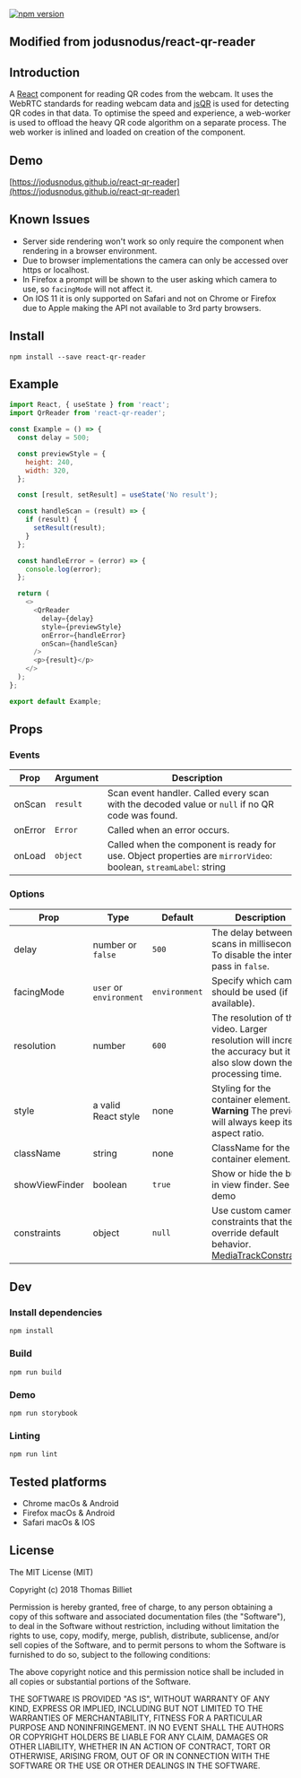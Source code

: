 [![npm version](https://badge.fury.io/js/react-qr-reader.svg)](https://badge.fury.io/js/react-qr-reader)

## Modified from jodusnodus/react-qr-reader

## Introduction

A [React](https://facebook.github.io/react/) component for reading QR codes from the webcam. It uses the WebRTC standards for reading webcam data and [jsQR](https://github.com/cozmo/jsQR) is used for detecting QR codes in that data. To optimise the speed and experience, a web-worker is used to offload the heavy QR code algorithm on a separate process. The web worker is inlined and loaded on creation of the component.

## Demo

[https://jodusnodus.github.io/react-qr-reader](https://jodusnodus.github.io/react-qr-reader)

## Known Issues

- Server side rendering won't work so only require the component when rendering in a browser environment.
- Due to browser implementations the camera can only be accessed over https or localhost.
- In Firefox a prompt will be shown to the user asking which camera to use, so `facingMode` will not affect it.
- On IOS 11 it is only supported on Safari and not on Chrome or Firefox due to Apple making the API not available to 3rd party browsers.

## Install

`npm install --save react-qr-reader`

## Example

```js
import React, { useState } from 'react';
import QrReader from 'react-qr-reader';

const Example = () => {
  const delay = 500;

  const previewStyle = {
    height: 240,
    width: 320,
  };

  const [result, setResult] = useState('No result');

  const handleScan = (result) => {
    if (result) {
      setResult(result);
    }
  };

  const handleError = (error) => {
    console.log(error);
  };

  return (
    <>
      <QrReader
        delay={delay}
        style={previewStyle}
        onError={handleError}
        onScan={handleScan}
      />
      <p>{result}</p>
    </>
  );
};

export default Example;
```

## Props

### Events

| Prop    | Argument | Description                                                                                                     |
| ------- | -------- | --------------------------------------------------------------------------------------------------------------- |
| onScan  | `result` | Scan event handler. Called every scan with the decoded value or `null` if no QR code was found.                 |
| onError | `Error`  | Called when an error occurs.                                                                                    |
| onLoad  | `object` | Called when the component is ready for use. Object properties are `mirrorVideo`: boolean, `streamLabel`: string |

### Options

| Prop           | Type                    | Default       | Description                                                                                                                                                       |
| -------------- | ----------------------- | ------------- | ----------------------------------------------------------------------------------------------------------------------------------------------------------------- |
| delay          | number or `false`       | `500`         | The delay between scans in milliseconds. To disable the interval pass in `false`.                                                                                 |
| facingMode     | `user` or `environment` | `environment` | Specify which camera should be used (if available).                                                                                                               |
| resolution     | number                  | `600`         | The resolution of the video. Larger resolution will increase the accuracy but it will also slow down the processing time.                                         |
| style          | a valid React style     | none          | Styling for the container element. **Warning** The preview will always keep its 1:1 aspect ratio.                                                                 |
| className      | string                  | none          | ClassName for the container element.                                                                                                                              |
| showViewFinder | boolean                 | `true`        | Show or hide the build in view finder. See demo                                                                                                                   |
| constraints    | object                  | `null`        | Use custom camera constraints that the override default behavior. [MediaTrackConstraints](https://developer.mozilla.org/en-US/docs/Web/API/MediaTrackConstraints) |

## Dev

### Install dependencies

`npm install`

### Build

`npm run build`

### Demo

`npm run storybook`

### Linting

`npm run lint`

## Tested platforms

- Chrome macOs & Android
- Firefox macOs & Android
- Safari macOs & IOS

## License

The MIT License (MIT)

Copyright (c) 2018 Thomas Billiet

Permission is hereby granted, free of charge, to any person obtaining a copy
of this software and associated documentation files (the "Software"), to deal
in the Software without restriction, including without limitation the rights
to use, copy, modify, merge, publish, distribute, sublicense, and/or sell
copies of the Software, and to permit persons to whom the Software is
furnished to do so, subject to the following conditions:

The above copyright notice and this permission notice shall be included in all
copies or substantial portions of the Software.

THE SOFTWARE IS PROVIDED "AS IS", WITHOUT WARRANTY OF ANY KIND, EXPRESS OR
IMPLIED, INCLUDING BUT NOT LIMITED TO THE WARRANTIES OF MERCHANTABILITY,
FITNESS FOR A PARTICULAR PURPOSE AND NONINFRINGEMENT. IN NO EVENT SHALL THE
AUTHORS OR COPYRIGHT HOLDERS BE LIABLE FOR ANY CLAIM, DAMAGES OR OTHER
LIABILITY, WHETHER IN AN ACTION OF CONTRACT, TORT OR OTHERWISE, ARISING FROM,
OUT OF OR IN CONNECTION WITH THE SOFTWARE OR THE USE OR OTHER DEALINGS IN THE
SOFTWARE.
